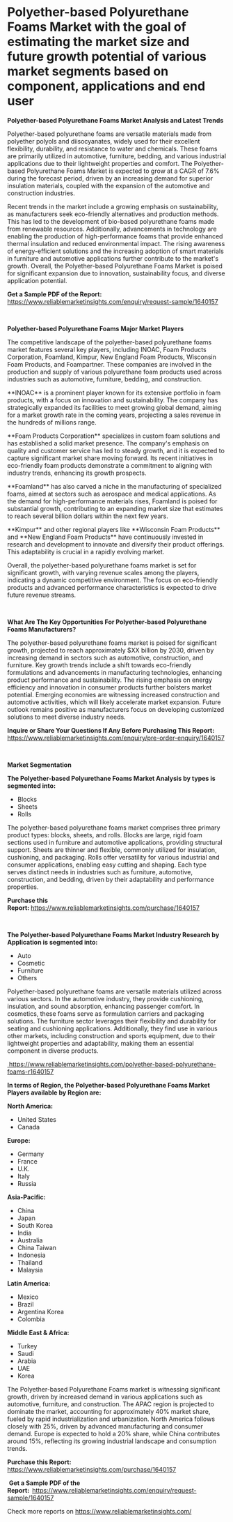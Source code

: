 <p><h1>Polyether-based Polyurethane Foams Market with the goal of estimating the market size and future growth potential of various market segments based on component, applications and end user</h1></p><p><strong>Polyether-based Polyurethane Foams Market Analysis and Latest Trends</strong></p>
<p><p>Polyether-based polyurethane foams are versatile materials made from polyether polyols and diisocyanates, widely used for their excellent flexibility, durability, and resistance to water and chemicals. These foams are primarily utilized in automotive, furniture, bedding, and various industrial applications due to their lightweight properties and comfort. The Polyether-based Polyurethane Foams Market is expected to grow at a CAGR of 7.6% during the forecast period, driven by an increasing demand for superior insulation materials, coupled with the expansion of the automotive and construction industries.</p><p>Recent trends in the market include a growing emphasis on sustainability, as manufacturers seek eco-friendly alternatives and production methods. This has led to the development of bio-based polyurethane foams made from renewable resources. Additionally, advancements in technology are enabling the production of high-performance foams that provide enhanced thermal insulation and reduced environmental impact. The rising awareness of energy-efficient solutions and the increasing adoption of smart materials in furniture and automotive applications further contribute to the market's growth. Overall, the Polyether-based Polyurethane Foams Market is poised for significant expansion due to innovation, sustainability focus, and diverse application potential.</p></p>
<p><strong>Get a Sample PDF of the Report:&nbsp;</strong> <a href="https://www.reliablemarketinsights.com/enquiry/request-sample/1640157?utm_campaign=3556&utm_medium=2&utm_source=Github&utm_content=ia&utm_term=02042025&utm_id=polyether-based-polyurethane-foams">https://www.reliablemarketinsights.com/enquiry/request-sample/1640157</a></p>
<p>&nbsp;</p>
<p><strong>Polyether-based Polyurethane Foams Major Market Players</strong></p>
<p><p>The competitive landscape of the polyether-based polyurethane foams market features several key players, including INOAC, Foam Products Corporation, Foamland, Kimpur, New England Foam Products, Wisconsin Foam Products, and Foampartner. These companies are involved in the production and supply of various polyurethane foam products used across industries such as automotive, furniture, bedding, and construction.</p><p>**INOAC** is a prominent player known for its extensive portfolio in foam products, with a focus on innovation and sustainability. The company has strategically expanded its facilities to meet growing global demand, aiming for a market growth rate in the coming years, projecting a sales revenue in the hundreds of millions range.</p><p>**Foam Products Corporation** specializes in custom foam solutions and has established a solid market presence. The company's emphasis on quality and customer service has led to steady growth, and it is expected to capture significant market share moving forward. Its recent initiatives in eco-friendly foam products demonstrate a commitment to aligning with industry trends, enhancing its growth prospects.</p><p>**Foamland** has also carved a niche in the manufacturing of specialized foams, aimed at sectors such as aerospace and medical applications. As the demand for high-performance materials rises, Foamland is poised for substantial growth, contributing to an expanding market size that estimates to reach several billion dollars within the next few years.</p><p>**Kimpur** and other regional players like **Wisconsin Foam Products** and **New England Foam Products** have continuously invested in research and development to innovate and diversify their product offerings. This adaptability is crucial in a rapidly evolving market.</p><p>Overall, the polyether-based polyurethane foams market is set for significant growth, with varying revenue scales among the players, indicating a dynamic competitive environment. The focus on eco-friendly products and advanced performance characteristics is expected to drive future revenue streams.</p></p>
<p>&nbsp;</p>
<p><strong>What Are The Key Opportunities For Polyether-based Polyurethane Foams Manufacturers?</strong></p>
<p><p>The polyether-based polyurethane foams market is poised for significant growth, projected to reach approximately $XX billion by 2030, driven by increasing demand in sectors such as automotive, construction, and furniture. Key growth trends include a shift towards eco-friendly formulations and advancements in manufacturing technologies, enhancing product performance and sustainability. The rising emphasis on energy efficiency and innovation in consumer products further bolsters market potential. Emerging economies are witnessing increased construction and automotive activities, which will likely accelerate market expansion. Future outlook remains positive as manufacturers focus on developing customized solutions to meet diverse industry needs.</p></p>
<p><strong>Inquire or Share Your Questions If Any Before Purchasing This Report:</strong> <a href="https://www.reliablemarketinsights.com/enquiry/pre-order-enquiry/1640157?utm_campaign=3556&utm_medium=2&utm_source=Github&utm_content=ia&utm_term=02042025&utm_id=polyether-based-polyurethane-foams">https://www.reliablemarketinsights.com/enquiry/pre-order-enquiry/1640157</a></p>
<p>&nbsp;</p>
<p><strong>Market Segmentation</strong></p>
<p><strong>The Polyether-based Polyurethane Foams Market Analysis by types is segmented into:</strong></p>
<p><ul><li>Blocks</li><li>Sheets</li><li>Rolls</li></ul></p>
<p><p>The polyether-based polyurethane foams market comprises three primary product types: blocks, sheets, and rolls. Blocks are large, rigid foam sections used in furniture and automotive applications, providing structural support. Sheets are thinner and flexible, commonly utilized for insulation, cushioning, and packaging. Rolls offer versatility for various industrial and consumer applications, enabling easy cutting and shaping. Each type serves distinct needs in industries such as furniture, automotive, construction, and bedding, driven by their adaptability and performance properties.</p></p>
<p><strong>Purchase this Report:&nbsp;</strong><a href="https://www.reliablemarketinsights.com/purchase/1640157?utm_campaign=3556&utm_medium=2&utm_source=Github&utm_content=ia&utm_term=02042025&utm_id=polyether-based-polyurethane-foams">https://www.reliablemarketinsights.com/purchase/1640157</a></p>
<p>&nbsp;</p>
<p><strong>The Polyether-based Polyurethane Foams Market Industry Research by Application is segmented into:</strong></p>
<p><ul><li>Auto</li><li>Cosmetic</li><li>Furniture</li><li>Others</li></ul></p>
<p><p>Polyether-based polyurethane foams are versatile materials utilized across various sectors. In the automotive industry, they provide cushioning, insulation, and sound absorption, enhancing passenger comfort. In cosmetics, these foams serve as formulation carriers and packaging solutions. The furniture sector leverages their flexibility and durability for seating and cushioning applications. Additionally, they find use in various other markets, including construction and sports equipment, due to their lightweight properties and adaptability, making them an essential component in diverse products.</p></p>
<p><a href="https://www.reliablemarketinsights.com/polyether-based-polyurethane-foams-r1640157?utm_campaign=3556&utm_medium=2&utm_source=Github&utm_content=ia&utm_term=02042025&utm_id=polyether-based-polyurethane-foams">&nbsp;https://www.reliablemarketinsights.com/polyether-based-polyurethane-foams-r1640157</a></p>
<p><strong>In terms of Region, the Polyether-based Polyurethane Foams Market Players available by Region are:</strong></p>
<p>
    <p> <strong> North America: </strong>
        <ul>
            <li>United States</li>
            <li>Canada</li>
        </ul>
        </p> 
    <p> <strong> Europe: </strong>
        <ul>
            <li>Germany</li>
            <li>France</li>
            <li>U.K.</li>
            <li>Italy</li>
            <li>Russia</li>
        </ul>
        </p> 
    <p> <strong> Asia-Pacific: </strong>
        <ul>
            <li>China</li>
            <li>Japan</li>
            <li>South Korea</li>
            <li>India</li>
            <li>Australia</li>
            <li>China Taiwan</li>
            <li>Indonesia</li>
            <li>Thailand</li>
            <li>Malaysia</li>
        </ul>
        </p> 
    <p> <strong> Latin America: </strong>
        <ul>
            <li>Mexico</li>
            <li>Brazil</li>
            <li>Argentina Korea</li>
            <li>Colombia</li>
        </ul>
        </p> 
    <p> <strong> Middle East & Africa: </strong>
        <ul>
            <li>Turkey</li>
            <li>Saudi</li>
            <li>Arabia</li>
            <li>UAE</li>
            <li>Korea</li>
        </ul>
    </p>
    </p>
<p><p>The Polyether-based Polyurethane Foams market is witnessing significant growth, driven by increased demand in various applications such as automotive, furniture, and construction. The APAC region is projected to dominate the market, accounting for approximately 40% market share, fueled by rapid industrialization and urbanization. North America follows closely with 25%, driven by advanced manufacturing and consumer demand. Europe is expected to hold a 20% share, while China contributes around 15%, reflecting its growing industrial landscape and consumption trends.</p></p>
<p><strong>Purchase this Report: </strong><a href="https://www.reliablemarketinsights.com/purchase/1640157?utm_campaign=3556&utm_medium=2&utm_source=Github&utm_content=ia&utm_term=02042025&utm_id=polyether-based-polyurethane-foams">https://www.reliablemarketinsights.com/purchase/1640157</a></p>
<p>&nbsp;<strong>Get a Sample PDF of the Report:&nbsp;&nbsp;</strong><a href="https://www.reliablemarketinsights.com/enquiry/request-sample/1640157?utm_campaign=3556&utm_medium=2&utm_source=Github&utm_content=ia&utm_term=02042025&utm_id=polyether-based-polyurethane-foams">https://www.reliablemarketinsights.com/enquiry/request-sample/1640157</a></p>
<p><strong></strong></p>
<p>Check more reports on <a href="https://www.reliablemarketinsights.com/?utm_campaign=3556&utm_medium=2&utm_source=Github&utm_content=ia&utm_term=02042025&utm_id=polyether-based-polyurethane-foams">https://www.reliablemarketinsights.com/</a></p>